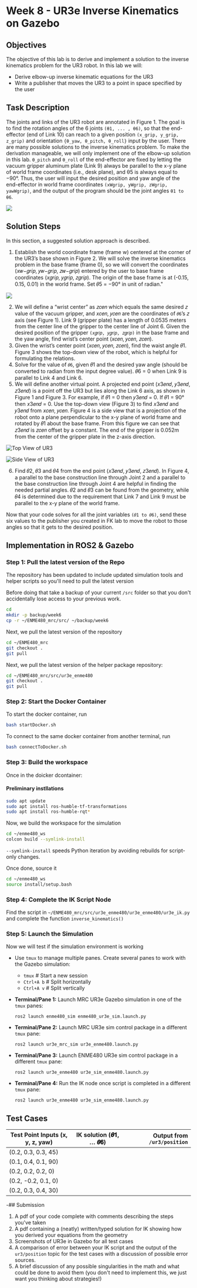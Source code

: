 # Week 8 - UR3e Inverse Kinematics on Gazebo

## Objectives

The objective of this lab is to derive and implement a solution to the inverse kinematics problem for the UR3 robot. In this lab we will:

- Derive elbow-up inverse kinematic equations for the UR3
- Write a publisher that moves the UR3 to a point in space specified by the user

## Task Description

The joints and links of the UR3 robot are annotated in Figure 1. The goal is to find the rotation
angles of the 6 joints `(θ1, ... , θ6)`, so that the end-effector (end of Link 10) can reach to a given
position `(x_grip, y_grip, z_grip)` and orientation `{θ_yaw, θ_pitch, θ_roll}` input by the user.
There are many possible solutions to the inverse kinematics problem. To make the derivation
manageable, we will only implement one of the elbow-up solution in this lab. `θ_pitch` and `θ_roll` of
the end-effector are fixed by letting the vacuum gripper aluminum plate (Link 9) always be
parallel to the x-y plane of world frame coordinates (i.e., desk plane), and θ5 is always equal to −90°. Thus, the user will input the desired position and yaw angle of the end-effector in world
frame coordinates `(xWgrip, yWgrip, zWgrip, yawWgrip)`, and the output of the program should
be the joint angles `θ1 to θ6`.

![](../../docs/assets/robot_pics/ik/img1.jpg)

## Solution Steps

In this section, a suggested solution approach is described.

1. Establish the world coordinate frame (frame w) centered at the corner of the UR3’s base shown in Figure 2. We will solve the inverse kinematics problem in the base frame (frame 0), so we will convert the coordinates (𝑥𝑤−𝑔𝑟𝑖𝑝, 𝑦𝑤−𝑔𝑟𝑖𝑝, 𝑧𝑤−𝑔𝑟𝑖𝑝) entered by the user to base frame coordinates (𝑥𝑔𝑟𝑖𝑝, 𝑦𝑔𝑟𝑖𝑝, 𝑧𝑔𝑟𝑖𝑝). The origin of the base frame is at (-0.15, 0.15, 0.01) in
the world frame. Set 𝜃5 = −90° in unit of radian."

![](../../docs/assets/robot_pics/ik/img2.jpg)

2. We will define a “wrist center” as 𝑧𝑐𝑒𝑛 which equals the same desired 𝑧 value of the vacuum gripper, and 𝑥𝑐𝑒𝑛, 𝑦𝑐𝑒𝑛 are the coordinates of `𝜃6`’s 𝑧 axis (see Figure 1). Link 9 (gripper plate) has a length of 0.0535 meters from the center line of the gripper to the center line of Joint 6. Given the desired position of the gripper `(𝑥𝑔𝑟𝑖𝑝, 𝑦𝑔𝑟𝑖𝑝, 𝑧𝑔𝑟𝑖𝑝)` in the base frame and the yaw angle, find wrist’s center point (𝑥𝑐𝑒𝑛, 𝑦𝑐𝑒𝑛, 𝑧𝑐𝑒𝑛).
3. Given the wrist’s center point (𝑥𝑐𝑒𝑛, 𝑦𝑐𝑒𝑛, 𝑧𝑐𝑒𝑛), find the waist angle 𝜃1. Figure 3 shows the
top-down view of the robot, which is helpful for formulating the relations.
4. Solve for the value of `𝜃6`, given 𝜃1 and the desired yaw angle (should be converted to radian from the input degree value). 𝜃6 = 0 when Link 9 is parallel to Link 4 and Link 6.
5. We will define another virtual point. A projected end point (𝑥3𝑒𝑛𝑑, 𝑦3𝑒𝑛𝑑, 𝑧3𝑒𝑛𝑑) is a point off the UR3 but lies along the Link 6 axis, as shown in Figure 1 and Figure 3. For example, if 𝜃1 = 0 then 𝑦3𝑒𝑛𝑑 = 0. If 𝜃1 = 90° then 𝑥3𝑒𝑛𝑑 = 0. Use the top-down view (Figure 3) to find 𝑥3𝑒𝑛𝑑 and 𝑦3𝑒𝑛𝑑 from 𝑥𝑐𝑒𝑛, 𝑦𝑐𝑒𝑛. Figure 4 is a side view that is a projection of the robot onto a plane
perpendicular to the x-y plane of world frame and rotated by 𝜃1 about the base frame. From
this figure we can see that 𝑧3𝑒𝑛𝑑 is 𝑧𝑐𝑒𝑛 offset by a constant. The end of the gripper is 0.052m from the center of the gripper plate in the z-axis direction.

![Top View of UR3](../../docs/assets/robot_pics/ik/img3.jpg)

![Side View of UR3](../../docs/assets/robot_pics/ik/img4.jpg)

6. Find 𝜃2, 𝜃3 and 𝜃4 from the end point (𝑥3𝑒𝑛𝑑, 𝑦3𝑒𝑛𝑑, 𝑧3𝑒𝑛𝑑). In Figure 4, a parallel to the base construction line through Joint 2 and a parallel to the base construction line through Joint 4 are helpful in finding the needed partial angles. 𝜃2 and 𝜃3 can be found from the geometry, while 𝜃4 is determined due to the requirement that Link 7 and Link 9 must be parallel to the
x-y plane of the world frame.

Now that your code solves for all the joint variables `(𝜃1 to 𝜃6)`, send these six values to the publisher you created in FK lab to move the robot to those angles so that it gets to the desired position.

## Implementation in ROS2 & Gazebo

### Step 1: Pull the latest version of the Repo

The repository has been updated to include updated simulation tools and helper scripts so you'll need to pull the latest version

Before doing that take a backup of your current `/src` folder so that you don't accidentally lose access to your previous work.

```bash
cd
mkdir -p backup/week6
cp -r ~/ENME480_mrc/src/ ~/backup/week6
```

Next, we pull the latest version of the repository

```bash
cd ~/ENME480_mrc
git checkout .
git pull
```

Next, we pull the latest version of the helper package repository:

```bash
cd ~/ENME480_mrc/src/ur3e_enme480
git checkout .
git pull
```

### Step 2: Start the Docker Container

To start the docker container, run

```bash
bash startDocker.sh
```

To connect to the same docker container from another terminal, run

```bash
bash connectToDocker.sh
```

### Step 3: Build the workspace

Once in the doicker dcontainer:

#### Preliminary instllations

```bash
sudo apt update
sudo apt install ros-humble-tf-transformations
sudo apt install ros-humble-rqt*
```

Now, we build the workspace for the simulation

```bash
cd ~/enme480_ws
colcon build --symlink-install
```
`--symlink-install` speeds Python iteration by avoiding rebuilds for script-only changes.

Once done, source it

```bash
cd ~/enme480_ws
source install/setup.bash
```

### Step 4: Complete the IK Script Node

Find the script in `~/ENME480_mrc/src/ur3e_enme480/ur3e_enme480/ur3e_ik.py` and complete the function `inverse_kinematics()`

### Step 5: Launch the Simulation

Now we will test if the simulation environment is working

* Use `tmux` to manage multiple panes. Create several panes to work with the Gazebo simulation:
  * `tmux`      # Start a new session
  * `Ctrl+A b`  # Split horizontally
  * `Ctrl+A v`  # Split vertically

* **Terminal/Pane 1:** Launch MRC UR3e Gazebo simulation in one of the `tmux` panes:
    ```
    ros2 launch enme480_sim enme480_ur3e_sim.launch.py
    ```
* **Terminal/Pane 2:** Launch MRC UR3e sim control package in a different `tmux` pane:
    ```
    ros2 launch ur3e_mrc_sim ur3e_enme480.launch.py
    ```

* **Terminal/Pane 3:** Launch ENME480 UR3e sim control package in a different `tmux` pane:
    ```
    ros2 launch ur3e_enme480 ur3e_sim_enme480.launch.py
    ```

* **Terminal/Pane 4:** Run the IK node once script is completed in a different `tmux` pane:
    ```
    ros2 launch ur3e_enme480 ur3e_sim_enme480.launch.py
    ```


## Test Cases

| Test Point Inputs (x, y, z, yaw)    | IK solution (𝜽𝟏, … 𝜽𝟔)           | Output from `/ur3/position`  |
| ------------- |:-------------:| -----:|
| (0.2, 0.3, 0.3, 45) | |
|(0.1, 0.4, 0.1, 90) | |
|(0.2, 0.2, 0.2, 0) | |
|(0.2, -0.2, 0.1, 0) | |
|(0.2, 0.3, 0.4, 30) |      |     |


-## Submission

1.  A pdf of your code complete with comments describing the steps you've taken
2.  A pdf containing a (neatly) written/typed solution for IK showing how you derived your equations from the geometry
3. Screenshots of UR3e in Gazebo for all test cases
4.  A comparison of error between your IK script and the output of the ```ur3/position``` topic for the test cases with a discussion of possible error sources.
5.  A brief discussion of any possible singularities in the math and what could be done to avoid them (you don't need to implement this, we just want you thinking about strategies!)

